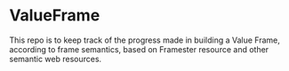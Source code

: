 # ValueFrame
This repo is to keep track of the progress made in building a Value Frame, according to frame semantics, based on Framester resource and other semantic web resources.
